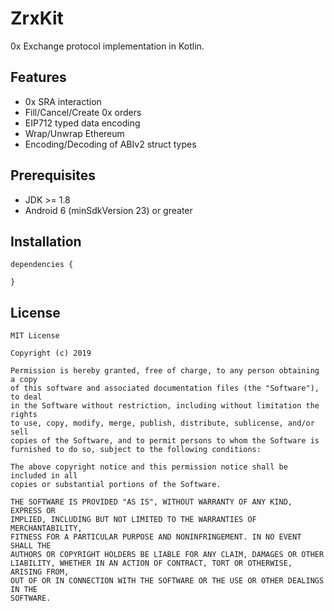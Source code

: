 # ZrxKit
0x Exchange protocol implementation in Kotlin.

## Features
* 0x SRA interaction
* Fill/Cancel/Create 0x orders
* EIP712 typed data encoding
* Wrap/Unwrap Ethereum
* Encoding/Decoding of ABIv2 struct types

## Prerequisites
* JDK >= 1.8
* Android 6 (minSdkVersion 23) or greater

## Installation
```
dependencies {

}
```

## License
    MIT License

    Copyright (c) 2019
    
    Permission is hereby granted, free of charge, to any person obtaining a copy
    of this software and associated documentation files (the "Software"), to deal
    in the Software without restriction, including without limitation the rights
    to use, copy, modify, merge, publish, distribute, sublicense, and/or sell
    copies of the Software, and to permit persons to whom the Software is
    furnished to do so, subject to the following conditions:
    
    The above copyright notice and this permission notice shall be included in all
    copies or substantial portions of the Software.
    
    THE SOFTWARE IS PROVIDED "AS IS", WITHOUT WARRANTY OF ANY KIND, EXPRESS OR
    IMPLIED, INCLUDING BUT NOT LIMITED TO THE WARRANTIES OF MERCHANTABILITY,
    FITNESS FOR A PARTICULAR PURPOSE AND NONINFRINGEMENT. IN NO EVENT SHALL THE
    AUTHORS OR COPYRIGHT HOLDERS BE LIABLE FOR ANY CLAIM, DAMAGES OR OTHER
    LIABILITY, WHETHER IN AN ACTION OF CONTRACT, TORT OR OTHERWISE, ARISING FROM,
    OUT OF OR IN CONNECTION WITH THE SOFTWARE OR THE USE OR OTHER DEALINGS IN THE
    SOFTWARE.
    